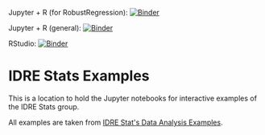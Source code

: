 Jupyter + R (for RobustRegression): [![Binder](https://mybinder.org/badge.svg)](https://mybinder.org/v2/gh/benjum/IDRE-Stats-Examples.git/master?filepath=RobustRegression.ipynb)

Jupyter + R (general): [![Binder](https://mybinder.org/badge.svg)](https://mybinder.org/v2/gh/benjum/IDRE-Stats-Examples.git/master)

RStudio: [![Binder](https://mybinder.org/badge.svg)](https://mybinder.org/v2/gh/benjum/IDRE-Stats-Examples.git/master?urlpath=rstudio)

# IDRE Stats Examples

This is a location to hold the Jupyter notebooks for interactive examples of the IDRE Stats group.

All examples are taken from [IDRE Stat's Data Analysis Examples](https://stats.idre.ucla.edu/other/dae/).

